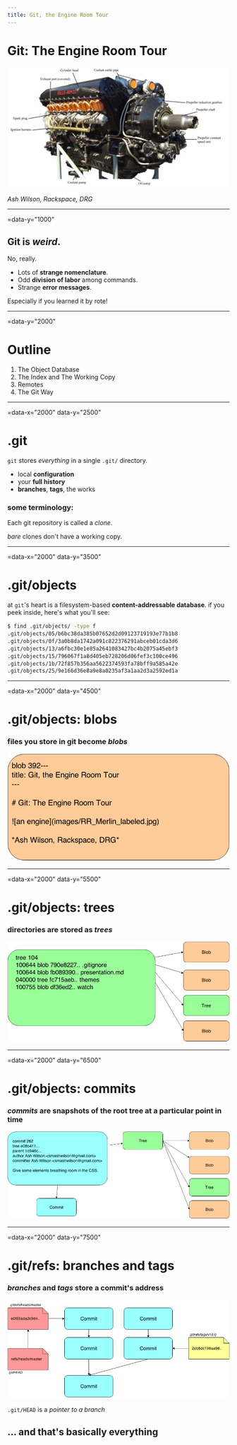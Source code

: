 ```yaml
---
title: Git, the Engine Room Tour
---
```


# Git: The Engine Room Tour

![an engine](images/RR_Merlin_labeled.jpg)

*Ash Wilson, Rackspace, DRG*

<!--
intended for people who use git, but are somewhat mystified by it
not an introduction: that would be a half-day workshop or so
not a laundry list of git commands
-->

---
=data-y="1000"

## Git is *weird*.

No, really.

* Lots of **strange nomenclature**.
* Odd **division of labor** among commands.
* Strange **error messages**.

Especially if you learned it by rote!

<!--
devs have two learning modes: "quick as possible" and "in-depth"
git is pretty elegant if you learn it in-depth;
 it's ugly and weird if you learn it as quick as possible!
you're not alone!
-->

---
=data-y="2000"

# Outline

1. The Object Database
2. The Index and The Working Copy
3. Remotes
4. The Git Way

<!--
here's the plan: start with git's internals, its data structures and concepts;
then introduce how git sees your code;
then cover shipping code around the network;
and finally touch on some more philosophic points.
-->

---
=data-x="2000" data-y="2500"

# .git

`git` stores *everything* in a single `.git/` directory.

* local **configuration**
* your **full history**
* **branches**, **tags**, the works

### some terminology:

Each git repository is called a *clone*.

*bare* clones don't have a working copy.

<!--
git is distributed, so every repository is independent and self-contained.
just about everything is plain-text, maybe compressed.
if you're brave, you can drive git using nothing but a text editor!
-->

---
=data-x="2000" data-y="3500"

# .git/objects

at `git`'s heart is a filesystem-based **content-addressable database**.
if you peek inside, here's what you'll see:

```bash
$ find .git/objects/ -type f
.git/objects/05/b6bc38da385b07652d2d09123719193e77b1b8
.git/objects/0f/3a0b8da1742a091c822376291abceb01cda3d6
.git/objects/13/a6fbc30e1e85a2641083427bc4b2075a45ebf3
.git/objects/15/796067f1a8d405eb728206d06fef3c100ce496
.git/objects/1b/72f857b356aa5622374593fa78bff9a585a42e
.git/objects/25/9e166d36e8a9e8a0235af3a1aa2d3a2592ed1a
```

<!--
"things" in regular files. each name 40 hex chars, a sha1 checksum of its contents
deflate-compressed.
-->

---
=data-x="2000" data-y="4500"

# .git/objects: blobs

### files you store in git become *blobs*

![blob diagram](images/blob.png)

<!--
format: "blob\t{size in bytes}\n{content}"
no metadata: no filename, mode, whatever
-->

---
=data-x="2000" data-y="5500"

# .git/objects: trees

### directories are stored as *trees*

![tree diagram](images/tree.png)

<!--
list of sha1 checksums of other tree objects or blobs
stored as simple, \0-separated records: kind, type, sha1, name
-->

---
=data-x="2000" data-y="6500"

# .git/objects: commits

### *commits* are snapshots of the root tree at a particular point in time

![commit diagram](images/commit.png)

<!--
commits point to:
0..n parent commits;
a root tree;
your name, email;
and your commit message.
then these form a big graph. all git does is work with this graph!
-->

---
=data-x="2000" data-y="7500"

# .git/refs: branches and tags

### *branches* and *tags* store a commit's address

![branch and tag diagram](images/branches.png)

`.git/HEAD` is a *pointer to a branch*

## ... and that's basically everything

<!--
literally a text file holding a sha1 hash in hex
branch: "moves along" when you make new commits
tag: just a marker
HEAD tells git the "current branch" so it knows which one to move!
it is literally a text file that holds "refs/heads/master"
-->
